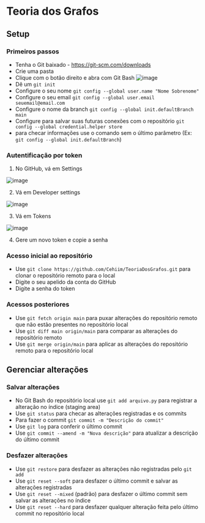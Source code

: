# Teoria dos Grafos
## Setup
### Primeiros passos
* Tenha o Git baixado - https://git-scm.com/downloads
* Crie uma pasta
* Clique com o botão direito e abra com Git Bash
![image](https://github.com/user-attachments/assets/cfaed189-7fad-45fa-9dd4-5e03e05c1183)
* Dê um `git init`
* Configure o seu nome  `git config --global user.name "Nome Sobrenome"`
* Configure o seu email `git config --global user.email seuemail@email.com`
* Configure o nome da branch `git config --global init.defaultBranch main`
* Configure para salvar suas futuras conexões com o repositório `git config --global credential.helper store`
* para checar informações use o comando sem o último parâmetro (Ex: `git config --global init.defaultBranch`)

### Autentificação por token
1. No GitHub, vá em Settings

![image](https://github.com/user-attachments/assets/dc6b5767-e02c-4c7a-acfa-af42261ff8a3)

2. Vá em Developer settings

![image](https://github.com/user-attachments/assets/24e3106e-3eeb-4e78-a2be-1c2560c62be6)

3. Vá em Tokens

![image](https://github.com/user-attachments/assets/f1fc2862-1dcc-4622-b52a-51a29203bcca)

4. Gere um novo token e copie a senha

### Acesso inicial ao repositório
* Use `git clone https://github.com/Cehiim/TeoriaDosGrafos.git` para clonar o repositório remoto para o local
* Digite o seu apelido da conta do GitHub
* Digite a senha do token

### Acessos posteriores
* Use `git fetch origin main` para puxar alterações do repositório remoto que não estão presentes no repositório local
* Use `git diff main origin/main` para comparar as alterações do repositório remoto
* Use `git merge origin/main` para aplicar as alterações do repositório remoto para o repositório local

## Gerenciar alterações
### Salvar alterações
* No Git Bash do repositório local use `git add arquivo.py` para registrar a alteração no índice (staging area)
* Use `git status` para checar as alterações registradas e os commits
* Para fazer o commit `git commit -m "Descrição do commit"`
* Use `git log` para conferir o último commit
* Use `git commit --amend -m "Nova descrição"` para atualizar a descrição do último commit

### Desfazer alterações
* Use `git restore` para desfazer as alterações não registradas pelo `git add`
* Use `git reset --soft` para desfazer o último commit e salvar as alterações registradas
* Use `git reset --mixed` (padrão) para desfazer o último commit sem salvar as alterações no índice
* Use `git reset --hard` para desfazer qualquer alteração feita pelo último commit no repositório local
